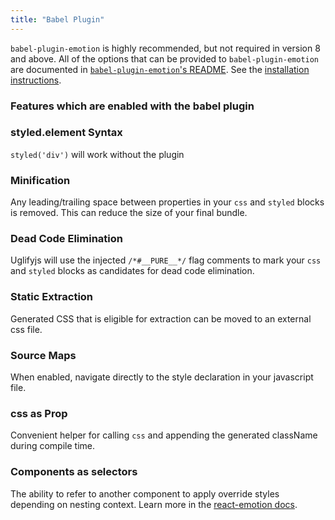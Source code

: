 ```yaml
---
title: "Babel Plugin"
---
```


`babel-plugin-emotion` is highly recommended, but not required in version 8 and above. All of the options that can be provided to `babel-plugin-emotion` are documented in [`babel-plugin-emotion`'s README](https://github.com/emotion-js/emotion/tree/master/packages/babel-plugin-emotion). See the [installation instructions](/docs/install.md).

### Features which are enabled with the babel plugin

### styled.element Syntax

`styled('div')` will work without the plugin

### Minification

Any leading/trailing space between properties in your `css` and `styled` blocks is removed. This can reduce the size of your final bundle.

### Dead Code Elimination

Uglifyjs will use the injected `/*#__PURE__*/` flag comments to mark your `css` and `styled` blocks as candidates for dead code elimination.

### Static Extraction

Generated CSS that is eligible for extraction can be moved to an external css file.

### Source Maps

When enabled, navigate directly to the style declaration in your javascript file.

### css as Prop

Convenient helper for calling `css` and appending the generated className during compile time.

### Components as selectors

The ability to refer to another component to apply override styles depending on nesting context. Learn more in the [react-emotion docs](/docs/styled.md#targeting-another-emotion-component).

